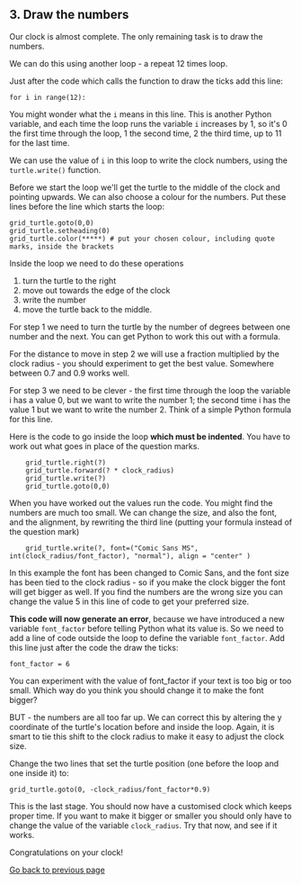 ## 3. Draw the numbers

Our clock is almost complete. The only remaining task is to draw the numbers.

We can do this using another loop - a repeat 12 times loop.

Just after the code which calls the function to draw the ticks add this line:
```
for i in range(12):
```

You might wonder what the ```i``` means in this line. This is another Python variable, and each time the loop runs the variable ```i``` increases by 1, so it's 0 the first time through the loop, 1 the second time, 2 the third time, up to 11 for the last time.

We can use the value of ```i``` in this loop to write the clock numbers, using the ```turtle.write()``` function.

Before we start the loop we'll get the turtle to the middle of the clock and pointing upwards. We can also choose a colour for the numbers. Put these lines before the line which starts the loop:
```
grid_turtle.goto(0,0)
grid_turtle.setheading(0)
grid_turtle.color(*****) # put your chosen colour, including quote marks, inside the brackets
```

Inside the loop we need to do these operations
1. turn the turtle to the right
2. move out towards the edge of the clock
3. write the number
4. move the turtle back to the middle.

For step 1 we need to turn the turtle by the number of degrees between one number and the next. You can get Python to work this out with a formula.

For the distance to move in step 2 we will use a fraction multiplied by the clock radius - you should experiment to get the best value. Somewhere between 0.7 and 0.9 works well.

For step 3 we need to be clever - the first time through the loop the variable i has a value 0, but we want to write the number 1; the second time i has the value 1 but we want to write the number 2. Think of a simple Python formula for this line.

Here is the code to go inside the loop **which must be indented**. You have to work out what goes in place of the question marks.
```
    grid_turtle.right(?)
    grid_turtle.forward(? * clock_radius)
    grid_turtle.write(?)
    grid_turtle.goto(0,0)
```

When you have worked out the values run the code. You might find the numbers are much too small. We can change the size, and also the font, and the alignment, by rewriting the third line (putting your formula instead of the question mark)
```
    grid_turtle.write(?, font=("Comic Sans MS", int(clock_radius/font_factor), "normal"), align = "center" )

```
In this example the font has been changed to Comic Sans, and the font size has been tied to the clock radius - so if you make the clock bigger the font will get bigger as well. If you find the numbers are the wrong size you can change the value 5 in this line of code to get your preferred size.

**This code will now generate an error**, because we have introduced a new variable ```font_factor``` before telling Python what its value is. So we need to add a line of code outside the loop to define the variable  ```font_factor```. Add this line just after the code the draw the ticks:
```
font_factor = 6
```
You can experiment with the value of font_factor if your text is too big or too small. Which way do you think you should change it to make the font bigger?

BUT - the numbers are all too far up. We can correct this by altering the y coordinate of the turtle's location before and inside the loop. Again, it is smart to tie this shift to the clock radius to make it easy to adjust the clock size.

Change the two lines that set the turtle position (one before the loop and one inside it) to:
```
grid_turtle.goto(0, -clock_radius/font_factor*0.9)
```

This is the last stage. You should now have a customised clock which keeps proper time. If you want to make it bigger or smaller you should only have to change the value of the variable ```clock_radius```. Try that now, and see if it works.

Congratulations on your clock!


[Go back to previous page](README5.md)